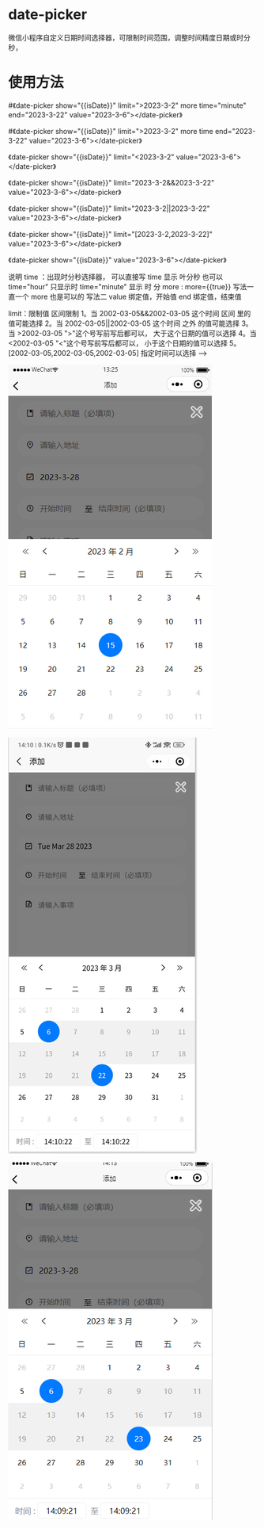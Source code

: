 # date-picker
微信小程序自定义日期时间选择器，可限制时间范围，调整时间精度日期或时分秒，


# 使用方法

 #《date-picker show="{{isDate}}" limit=">2023-3-2" more time="minute" end="2023-3-22" value="2023-3-6"></date-picker》

 #《date-picker show="{{isDate}}" limit=">2023-3-2" more time end="2023-3-22" value="2023-3-6"></date-picker》

 《date-picker show="{{isDate}}" limit="<2023-3-2" value="2023-3-6"></date-picker》

 《date-picker show="{{isDate}}" limit="2023-3-2&&2023-3-22" value="2023-3-6"></date-picker》

 《date-picker show="{{isDate}}" limit="2023-3-2||2023-3-22" value="2023-3-6"></date-picker》

 《date-picker show="{{isDate}}" limit="[2023-3-2,2023-3-22]" value="2023-3-6"></date-picker》 

 《date-picker show="{{isDate}}"  value="2023-3-6"></date-picker》
 
 说明
 time ：出现时分秒选择器， 可以直接写 time 显示 叶分秒  也可以 time="hour" 只显示时  time="minute" 显示 时 分 
 more :  more={{true}} 写法一    直一个 more 也是可以的 写法二
 value 绑定值，开始值
 end 绑定值，结束值

 limit：限制值 区间限制
   1。当 2002-03-05&&2002-03-05  这个时间 区间 里的值可能选择
   2。当 2002-03-05||2002-03-05  这个时间 之外 的值可能选择 
   3。当 >2002-03-05  ">"这个号写前写后都可以， 大于这个日期的值可以选择
   4。当 <2002-03-05  "<"这个号写前写后都可以， 小于这个日期的值可以选择
   5。[2002-03-05,2002-03-05,2002-03-05]  指定时间可以选择
 -->


![img](https://github.com/wyulang/wx-date/blob/main/demo-pic/wx1.png)

![img](https://github.com/wyulang/wx-date/blob/main/demo-pic/wx2.png)

![img](https://github.com/wyulang/wx-date/blob/main/demo-pic/wx3.png)

